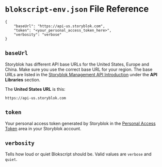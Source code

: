 # `blokscript-env.json` File Reference

	{
		"baseUrl": "https://api-us.storyblok.com",
		"token": "<your_personal_access_token_here>",
		"verbosity": "verbose"
	}

## `baseUrl`

Storyblok has different API base URLs for the United States, Europe and China.  Make sure you use the correct base URL for your region.  The base URLs are listed in the [Storyblok Management API Introduction](https://www.storyblok.com/docs/api/management/getting-started/introduction) under the **API Libraries** section.


The **United States URL** is this:

`https://api-us.storyblok.com`

## `token`

Your personal access token generated by Storyblok in the [Personal Access Token](https://app.storyblok.com/#/me/account?tab=token) area in your Storyblok account.

## `verbosity`

Tells how loud or quiet Blokscript should be.  Valid values are `verbose` and `quiet`.

